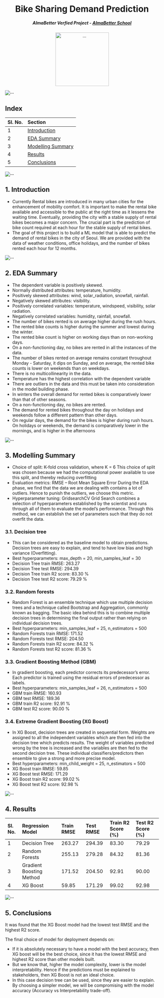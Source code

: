 <h1 align="center"> Bike Sharing Demand Prediction</h1>
<h5 align="center"> AlmaBetter Verfied Project - <a href="https://www.almabetter.com/"> AlmaBetter School </a> </h5>

<p align="center"> 
<img src="images/bike_sharing.gif" alt="..." height="175px">
</p>

![--](https://raw.githubusercontent.com/andreasbm/readme/master/assets/lines/rainbow.png)

## Index

| Sl. No. | Section         |  
|:--------|:-------------------------|
|    1    |   <a href="https://github.com/shaloy-lewis/bike_sharing_demand_prediction#1-introduction">   Introduction  </a>    | 
|    2    |   <a href="https://github.com/shaloy-lewis/bike_sharing_demand_prediction#2-eda-summary">   EDA Summary    </a>   | 
|    3    | <a href="https://github.com/shaloy-lewis/bike_sharing_demand_prediction#3-modelling-summary"> Modelling Summary  </a> | 
|    4    | <a href="https://github.com/shaloy-lewis/bike_sharing_demand_prediction#4-results">        Results     </a>     |
| 5 | <a href="https://github.com/shaloy-lewis/bike_sharing_demand_prediction#5-conclusions"> Conclusions  </a> |

![--](https://raw.githubusercontent.com/andreasbm/readme/master/assets/lines/rainbow.png)

## 1. Introduction
* Currently Rental bikes are introduced in many urban cities for the enhancement of mobility comfort. It is important to make the rental bike available and accessible to the public at the right time as it lessens the waiting time. Eventually, providing the city with a stable supply of rental bikes becomes a major concern. The crucial part is the prediction of bike count required at each hour for the stable supply of rental bikes.
* The goal of this project is to build a ML model that is able to predict the demand of rental bikes in the city of Seoul. We are provided with the data of weather conditions, office holidays, and the number of bikes rented each hour for 12 months.

![--](https://raw.githubusercontent.com/andreasbm/readme/master/assets/lines/rainbow.png)

## 2. EDA Summary

* The dependent variable is positively skewed.
* Normally distributed attributes: temperature, humidity.
* Positively skewed attributes: wind, solar_radiation, snowfall, rainfall.
* Negatively skewed attributes: visibility.
* Positively correlated variables: temperature, windspeed, visibility, solar radiation.
* Negatively correlated variables: humidity, rainfall, snowfall.
* The number of bikes rented is on average higher during the rush hours.
* The rented bike counts is higher during the summer and lowest during the winter.
* The rented bike count is higher on working days than on non-working days.
* On a non-functioning day, no bikes are rented in all the instances of the data.
* The number of bikes rented on average remains constant throughout Monday - Saturday, it dips on Sunday, and on average, the rented bike counts is lower on weekends than on weekdays.
* There is no multicollinearity in the data.
* Temperature has the highest correlation with the dependent variable
* There are outliers in the data and this must be taken into consideration in the model building phase.
* In winters the overall demand for rented bikes is comparatively lower than that of other seasons.
* On a non-functioning day, no bikes are rented.
* The demand for rented bikes throughout the day on holidays and weekends follow a different pattern than other days.
* On regular days, the demand for the bikes is higher during rush hours. On holidays or weekends, the demand is comparatively lower in the mornings, and is higher in the afternoons

![--](https://raw.githubusercontent.com/andreasbm/readme/master/assets/lines/rainbow.png)

## 3. Modelling Summary
* Choice of split: K-fold cross validation, where K = 6
  This choice of split was chosen because we had the computational power available to use this split, and thereby reducing overfitting
* Evaluation metrics: RMSE – Root Mean Square Error
  During the EDA phase, we find that the data we are dealing with contains a lot of outliers. Hence to punish the outliers, we choose this metric.
* Hyperparameter tuning: GridsearchCV
  Grid Search combines a selection of hyperparameters established by the scientist and runs through all of them to evaluate the model’s performance. Through this     method, we can establish the set of parameters such that they do not overfit the data.

### 3.1. Decision tree
* This can be considered as the baseline model to obtain predictions. Decision trees are easy to explain, and tend to have low bias and high variance (Overfitting).
* Best hyperparameters: max_depth = 20, min_samples_leaf = 30
* Decision Tree train RMSE: 263.27 
* Decision Tree test RMSE:  294.39
* Decision Tree train R2 score: 83.30 %
* Decision Tree test R2 score: 79.29 %

### 3.2. Random forests
* Random Forest is an ensemble technique which use multiple decision trees and a technique called Bootstrap and Aggregation, commonly known as bagging. The basic idea behind this is to combine multiple decision trees in determining the final output rather than relying on individual decision trees.
* Best hyperparameters: min_samples_leaf = 25, n_estimators = 500
* Random Forests train RMSE: 171.52
* Random Forests test RMSE: 204.50
* Random Forests train R2 score: 84.32 %
* Random Forests test R2 score: 81.36 %

### 3.3. Gradient Boosting Method (GBM)
* In gradient boosting, each predictor corrects its predecessor’s error. Each predictor is trained using the residual errors of predecessor as labels.
* Best hyperparameters: min_samples_leaf = 26, n_estimators = 500
* GBM train RMSE: 160.93
* GBM test RMSE: 189.36
* GBM train R2 score: 92.91 % 
* GBM test R2 score: 90.00 %

### 3.4. Extreme Gradient Boosting (XG Boost)
* In XG Boost, decision trees are created in sequential form. Weights are assigned to all the independent variables which are then fed into the decision tree which predicts results. The weight of variables predicted wrong by the tree is increased and the variables are then fed to the second decision tree. These individual classifiers/predictors then ensemble to give a strong and more precise model.
* Best hyperparameters: min_child_weight = 25, n_estimators = 500
* XG Boost train RMSE: 59.85
* XG Boost test RMSE: 171.29
* XG Boost train R2 score: 99.02 %
* XG Boost test R2 score: 92.98 %

![--](https://raw.githubusercontent.com/andreasbm/readme/master/assets/lines/rainbow.png)

## 4. Results

| Sl. No. |     Regression Model     |     Train RMSE     |     Test RMSE      | Train R2 Score (%) | Test R2 Score (%) |
|:--------|:-------------------------|:-------------------|:-------------------|:-------------------|:------------------|
|    1    |      Decision Tree       | 263.27 | 294.39 | 83.30  | 79.29 |
|    2    |      Random Forests      | 255.13 | 279.28 | 84.32  |  81.36 |
|    3    | Gradient Boosting Method | 171.52 | 204.50 | 92.91  | 90.00 |
|    4    |         XG Boost         | 59.85 | 171.29 | 99.02  |  92.98 |

![--](https://raw.githubusercontent.com/andreasbm/readme/master/assets/lines/rainbow.png)

## 5. Conclusions
It was found that the XG Boost model had the lowest test RMSE and the highest R2 score.

The final choice of model for deployment depends on:
* If it is absolutely necessary to have a model with the best accuracy, then XG boost will be the best choice, since it has the lowest RMSE and highest R2 score than other models built.
* But we know that, higher the model complexity, lower is the model interpretability. Hence if the predictions must be explained to stakeholders, then XG Boost is not an ideal choice.
* In this case decision tree can be used, since they are easier to explain. By choosing a simpler model, we will be compromising with the model accuracy (Accuracy vs Interpretability trade-off).

